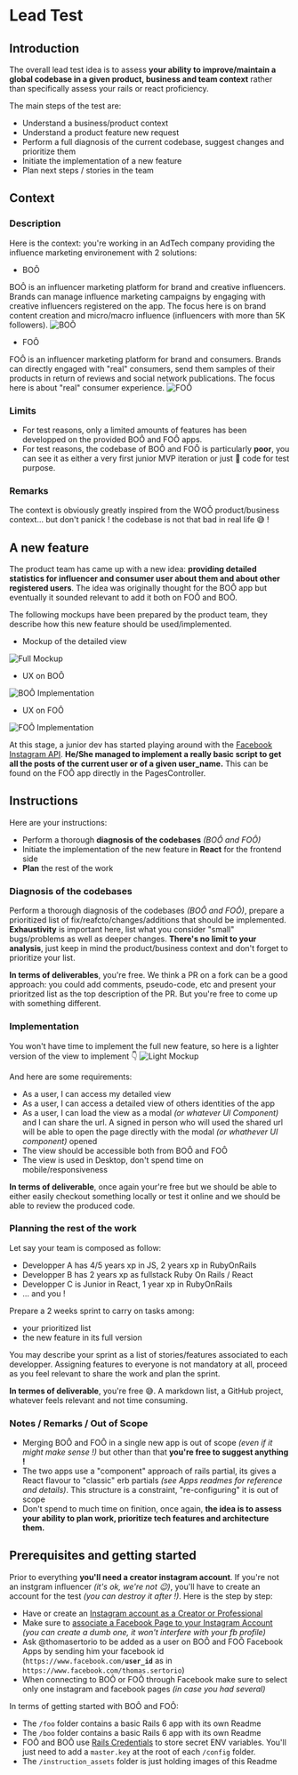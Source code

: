 # Lead Test

## Introduction

The overall lead test idea is to assess **your ability to improve/maintain a global codebase in a given product, business and team context** rather than specifically assess your rails or react proficiency.

The main steps of the test are:
- Understand a business/product context
- Understand a product feature new request
- Perform a full diagnosis of the current codebase, suggest changes and prioritize them
- Initiate the implementation of a new feature
- Plan next steps / stories in the team

## Context

### Description

Here is the context: you're working in an AdTech company providing the influence marketing environement with 2 solutions:

- BOÔ

BOÔ is an influencer marketing platform for brand and creative influencers. Brands can manage influence marketing campaigns by engaging with creative influencers registered on the app. The focus here is on brand content creation and micro/macro influence (influencers with more than 5K followers).
![BOÔ](/instruction_assets/boo.png)

- FOÔ

FOÔ is an influencer marketing platform for brand and consumers. Brands can directly engaged with "real" consumers, send them samples of their products in return of reviews and social network publications. The focus here is about "real" consumer experience.
![FOÔ](/instruction_assets/foo.png)

### Limits

- For test reasons, only a limited amounts of features has been developped on the provided BOÔ and FOÔ apps.
- For test reasons, the codebase of BOÔ and FOÔ is particularly **poor**, you can see it as either a very first junior MVP iteration or just 💩 code for test purpose.

### Remarks

The context is obviously greatly inspired from the WOÔ product/business context... but don't panick ! the codebase is not that bad in real life 😅 !

## A new feature

The product team has came up with a new idea: **providing detailed statistics for influencer and consumer user about them and about other registered users**. The idea was originally thought for the BOÔ app but eventually it sounded relevant to add it both on FOÔ and BOÔ.

The following mockups have been prepared by the product team, they describe how this new feature should be used/implemented.

- Mockup of the detailed view

![Full Mockup](/instruction_assets/modale_thomas.png)


- UX on BOÔ

![BOÔ Implementation](/instruction_assets/boo_feature_gif.gif)



- UX on FOÔ

![FOÔ Implementation](/instruction_assets/foo_feature_gif.gif)


At this stage, a junior dev has started playing around with the [Facebook Instagram API](https://developers.facebook.com/docs/instagram-api/). **He/She managed to implement a really basic script to get all the posts of the current user or of a given user_name.** This can be found on the FOÔ app directly in the PagesController.

## Instructions

Here are your instructions:
- Perform a thorough **diagnosis of the codebases** _(BOÔ and FOÔ)_
- Initiate the implementation of the new feature in **React** for the frontend side
- **Plan** the rest of the work

### Diagnosis of the codebases

Perform a thorough diagnosis of the codebases _(BOÔ and FOÔ)_, prepare a prioritized list of fix/reafcto/changes/additions that should be implemented. **Exhaustivity** is important here, list what you consider "small" bugs/problems as well as deeper changes. **There's no limit to your analysis**, just keep in mind the product/business context and don't forget to prioritize your list.

**In terms of deliverables**, you're free. We think a PR on a fork can be a good approach: you could add comments, pseudo-code, etc and present your prioritzed list as the top description of the PR. But you're free to come up with something different.

### Implementation

You won't have time to implement the full new feature, so here is a lighter version of the view to implement 👇
![Light Mockup](/instruction_assets/light_modale_thomas.png)

And here are some requirements:
- As a user, I can access my detailed view
- As a user, I can access a detailed view of others identities of the app
- As a user, I can load the view as a modal _(or whatever UI Component)_ and I can share the url. A signed in person who will used the shared url will be able to open the page directly with the modal _(or whathever UI component)_ opened
- The view should be accessible both from BOÔ and FOÔ
- The view is used in Desktop, don't spend time on mobile/responsiveness

**In terms of deliverable**, once again your're free but we should be able to either easily checkout something locally or test it online and we should be able to review the produced code.

### Planning the rest of the work

Let say your team is composed as follow:
- Developper A has 4/5 years xp in JS, 2 years xp in RubyOnRails
- Developper B has 2 years xp as fullstack Ruby On Rails / React
- Developper C is Junior in React, 1 year xp in RubyOnRails
- ... and you !

Prepare a 2 weeks sprint to carry on tasks among:
- your prioritized list
- the new feature in its full version

You may describe your sprint as a list of stories/features associated to each developper. Assigning features to everyone is not mandatory at all, proceed as you feel relevant to share the work and plan the sprint.

**In termes of deliverable**, you're free 😅. A markdown list, a GitHub project, whatever feels relevant and not time consuming.

### Notes / Remarks / Out of Scope

- Merging BOÔ and FOÔ in a single new app is out of scope _(even if it might make sense !)_ but other than that **you're free to suggest anything !**
- The two apps use a "component" approach of rails partial, its gives a React flavour to "classic" erb partials _(see Apps readmes for reference and details)_. This structure is a constraint, "re-configuring" it is out of scope
- Don't spend to much time on finition, once again, **the idea is to assess your ability to plan work, prioritize tech features and architecture them.**


## Prerequisites and getting started

Prior to everything **you'll need a creator instagram account**. If you're not an instgram influencer _(it's ok, we're not 😉)_, you'll have to create an account for the test _(you can destroy it after !)_. Here is the step by step:

- Have or create an [Instagram account as a Creator or Professional](https://help.instagram.com/2358103564437429)
- Make sure to [associate a Facebook Page to your Instagram Account](https://www.yoo.paris/assets/create_fb_page-cad857d0a2fce18e3873c7fe89add61c54c1ecdee64a41f2c4fb95a5b79ad679.gif) _(you can create a dumb one, it won't interfere with your fb profile)_
- Ask @thomasertorio to be added as a user on BOÔ and FOÔ Facebook Apps by sending him your facebook id (`https://www.facebook.com/`**`user_id`** as in `https://www.facebook.com/thomas.sertorio`)
- When connecting to BOÔ or FOÔ through Facebook make sure to select only one instagram and facebook pages _(in case you had several)_

In terms of getting started with BOÔ and FOÔ:
- The `/foo` folder contains a basic Rails 6 app with its own Readme
- The `/boo` folder contains a basic Rails 6 app with its own Readme
- FOÔ and BOÔ use [Rails Credentials](https://guides.rubyonrails.org/security.html#custom-credentials) to store secret ENV variables. You'll just need to add a `master.key` at the root of each `/config` folder.
- The `/instruction_assets` folder is just holding images of this Readme
